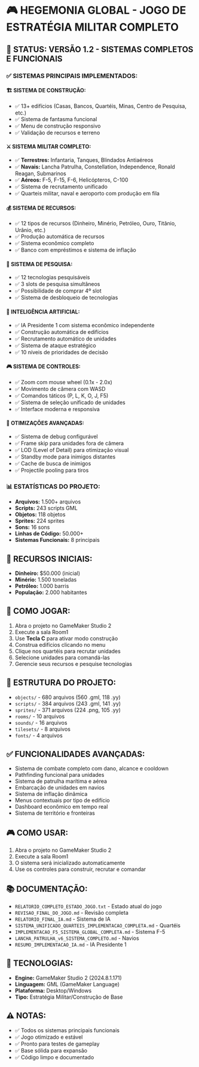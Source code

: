 # 🎮 **HEGEMONIA GLOBAL - JOGO DE ESTRATÉGIA MILITAR COMPLETO**

## 🌟 **STATUS: VERSÃO 1.2 - SISTEMAS COMPLETOS E FUNCIONAIS**

### ✅ **SISTEMAS PRINCIPAIS IMPLEMENTADOS:**

#### **🏗️ SISTEMA DE CONSTRUÇÃO:**
- ✅ 13+ edifícios (Casas, Bancos, Quartéis, Minas, Centro de Pesquisa, etc.)
- ✅ Sistema de fantasma funcional
- ✅ Menu de construção responsivo
- ✅ Validação de recursos e terreno

#### **⚔️ SISTEMA MILITAR COMPLETO:**
- ✅ **Terrestres:** Infantaria, Tanques, Blindados Antiaéreos
- ✅ **Navais:** Lancha Patrulha, Constellation, Independence, Ronald Reagan, Submarinos
- ✅ **Aéreos:** F-5, F-15, F-6, Helicópteros, C-100
- ✅ Sistema de recrutamento unificado
- ✅ Quarteis militar, naval e aeroporto com produção em fila

#### **💰 SISTEMA DE RECURSOS:**
- ✅ 12 tipos de recursos (Dinheiro, Minério, Petróleo, Ouro, Titânio, Urânio, etc.)
- ✅ Produção automática de recursos
- ✅ Sistema econômico completo
- ✅ Banco com empréstimos e sistema de inflação

#### **🔬 SISTEMA DE PESQUISA:**
- ✅ 12 tecnologias pesquisáveis
- ✅ 3 slots de pesquisa simultâneos
- ✅ Possibilidade de comprar 4º slot
- ✅ Sistema de desbloqueio de tecnologias

#### **🤖 INTELIGÊNCIA ARTIFICIAL:**
- ✅ IA Presidente 1 com sistema econômico independente
- ✅ Construção automática de edifícios
- ✅ Recrutamento automático de unidades
- ✅ Sistema de ataque estratégico
- ✅ 10 níveis de prioridades de decisão

#### **🎮 SISTEMA DE CONTROLES:**
- ✅ Zoom com mouse wheel (0.1x - 2.0x)
- ✅ Movimento de câmera com WASD
- ✅ Comandos táticos (P, L, K, O, J, F5)
- ✅ Sistema de seleção unificado de unidades
- ✅ Interface moderna e responsiva

#### **🚀 OTIMIZAÇÕES AVANÇADAS:**
- ✅ Sistema de debug configurável
- ✅ Frame skip para unidades fora de câmera
- ✅ LOD (Level of Detail) para otimização visual
- ✅ Standby mode para inimigos distantes
- ✅ Cache de busca de inimigos
- ✅ Projectile pooling para tiros

### 📊 **ESTATÍSTICAS DO PROJETO:**
- **Arquivos:** 1.500+ arquivos
- **Scripts:** 243 scripts GML
- **Objetos:** 118 objetos
- **Sprites:** 224 sprites
- **Sons:** 16 sons
- **Linhas de Código:** 50.000+
- **Sistemas Funcionais:** 8 principais

## 🎯 **RECURSOS INICIAIS:**
- **Dinheiro:** $50.000 (inicial)
- **Minério:** 1.500 toneladas
- **Petróleo:** 1.000 barris
- **População:** 2.000 habitantes

## 🚀 **COMO JOGAR:**
1. Abra o projeto no GameMaker Studio 2
2. Execute a sala Room1
3. Use **Tecla C** para ativar modo construção
4. Construa edifícios clicando no menu
5. Clique nos quartéis para recrutar unidades
6. Selecione unidades para comandá-las
7. Gerencie seus recursos e pesquise tecnologias

## 📁 **ESTRUTURA DO PROJETO:**
- `objects/` - 680 arquivos (560 .gml, 118 .yy)
- `scripts/` - 384 arquivos (243 .gml, 141 .yy)
- `sprites/` - 371 arquivos (224 .png, 105 .yy)
- `rooms/` - 10 arquivos
- `sounds/` - 16 arquivos
- `tilesets/` - 8 arquivos
- `fonts/` - 4 arquivos

## ✅ **FUNCIONALIDADES AVANÇADAS:**
- Sistema de combate completo com dano, alcance e cooldown
- Pathfinding funcional para unidades
- Sistema de patrulha marítima e aérea
- Embarcação de unidades em navios
- Sistema de inflação dinâmica
- Menus contextuais por tipo de edifício
- Dashboard econômico em tempo real
- Sistema de território e fronteiras

## 🎮 **COMO USAR:**
1. Abra o projeto no GameMaker Studio 2
2. Execute a sala Room1
3. O sistema será inicializado automaticamente
4. Use os controles para construir, recrutar e comandar

## 📚 **DOCUMENTAÇÃO:**
- `RELATORIO_COMPLETO_ESTADO_JOGO.txt` - Estado atual do jogo
- `REVISAO_FINAL_DO_JOGO.md` - Revisão completa
- `RELATORIO_FINAL_IA.md` - Sistema de IA
- `SISTEMA_UNIFICADO_QUARTEIS_IMPLEMENTACAO_COMPLETA.md` - Quartéis
- `IMPLEMENTACAO_F5_SISTEMA_GLOBAL_COMPLETA.md` - Sistema F-5
- `LANCHA_PATRULHA_v6_SISTEMA_COMPLETO.md` - Navios
- `RESUMO_IMPLEMENTACAO_IA.md` - IA Presidente 1

## 🔧 **TECNOLOGIAS:**
- **Engine:** GameMaker Studio 2 (2024.8.1.171)
- **Linguagem:** GML (GameMaker Language)
- **Plataforma:** Desktop/Windows
- **Tipo:** Estratégia Militar/Construção de Base

## ⚠️ **NOTAS:**
- ✅ Todos os sistemas principais funcionais
- ✅ Jogo otimizado e estável
- ✅ Pronto para testes de gameplay
- ✅ Base sólida para expansão
- ✅ Código limpo e documentado
